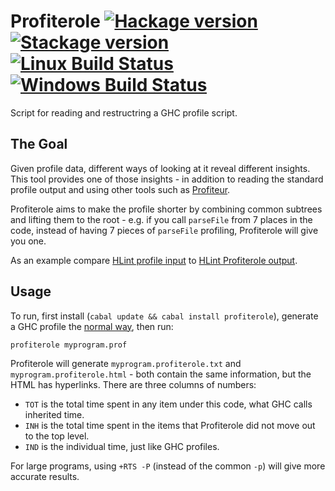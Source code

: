 # Profiterole [![Hackage version](https://img.shields.io/hackage/v/profiterole.svg?label=Hackage)](https://hackage.haskell.org/package/profiterole) [![Stackage version](https://www.stackage.org/package/profiterole/badge/lts?label=Stackage)](https://www.stackage.org/package/profiterole) [![Linux Build Status](https://img.shields.io/travis/ndmitchell/profiterole.svg?label=Linux%20build)](https://travis-ci.org/ndmitchell/profiterole) [![Windows Build Status](https://img.shields.io/appveyor/ci/ndmitchell/profiterole.svg?label=Windows%20build)](https://ci.appveyor.com/project/ndmitchell/profiterole)

Script for reading and restructring a GHC profile script.

## The Goal

Given profile data, different ways of looking at it reveal different insights. This tool provides one of those insights - in addition to reading the standard profile output and using other tools such as [Profiteur](https://hackage.haskell.org/package/profiteur).

Profiterole aims to make the profile shorter by combining common subtrees and lifting them to the root - e.g. if you call `parseFile` from 7 places in the code, instead of having 7 pieces of `parseFile` profiling, Profiterole will give you one.

As an example compare [HLint profile input](https://gist.github.com/ndmitchell/308cd9a2774873c9a74ee613ae203b65#file-hlint-prof) to [HLint Profiterole output](https://gist.github.com/ndmitchell/ab790bbfa482a70fa2db020fda623309#file-hlint-profiterole-txt).

## Usage

To run, first install (`cabal update && cabal install profiterole`), generate a GHC profile the [normal way](https://downloads.haskell.org/~ghc/latest/docs/html/users_guide/profiling.html), then run:

    profiterole myprogram.prof

Profiterole will generate `myprogram.profiterole.txt` and `myprogram.profiterole.html` - both contain the same information, but the HTML has hyperlinks. There are three columns of numbers:

* `TOT` is the total time spent in any item under this code, what GHC calls inherited time.
* `INH` is the total time spent in the items that Profiterole did not move out to the top level.
* `IND` is the individual time, just like GHC profiles.

For large programs, using `+RTS -P` (instead of the common `-p`) will give more accurate results.
